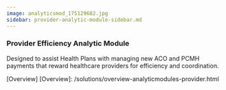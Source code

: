 ```yaml
---
image: analyticsmod_175129682.jpg
sidebar: provider-analytic-module-sidebar.md
---
```


### Provider Efficiency Analytic Module

Designed to assist Health Plans with managing new ACO and PCMH payments that reward healthcare providers for efficiency and coordination.

[Overview]
[Overview]: /solutions/overview-analyticmodules-provider.html
